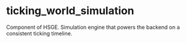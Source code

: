 # ticking_world_simulation
Component of HSGE. Simulation engine that powers the backend on a consistent ticking timeline.
